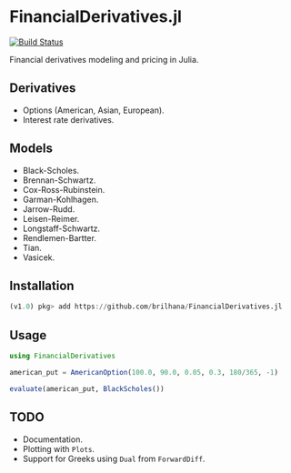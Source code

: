 # FinancialDerivatives.jl

[![Build Status](https://travis-ci.org/brilhana/FinancialDerivatives.jl.svg?branch=master)](https://travis-ci.org/brilhana/FinancialDerivatives.jl)

Financial derivatives modeling and pricing in Julia.

## Derivatives

* Options (American, Asian, European).
* Interest rate derivatives.

## Models

* Black-Scholes.
* Brennan-Schwartz.
* Cox-Ross-Rubinstein.
* Garman-Kohlhagen.
* Jarrow-Rudd.
* Leisen-Reimer.
* Longstaff-Schwartz.
* Rendlemen-Bartter.
* Tian.
* Vasicek.

## Installation

```julia
(v1.0) pkg> add https://github.com/brilhana/FinancialDerivatives.jl
```

## Usage

```julia
using FinancialDerivatives

american_put = AmericanOption(100.0, 90.0, 0.05, 0.3, 180/365, -1)

evaluate(american_put, BlackScholes())
```

## TODO

* Documentation.
* Plotting with `Plots`.
* Support for Greeks using `Dual` from `ForwardDiff`.